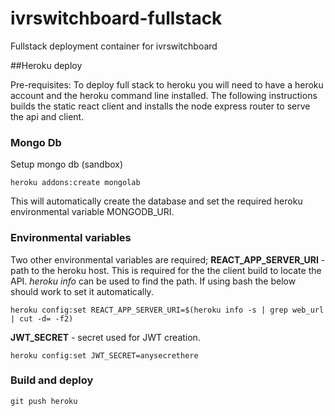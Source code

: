 # ivrswitchboard-fullstack
Fullstack deployment container for ivrswitchboard


##Heroku deploy 

Pre-requisites: To deploy full stack to heroku you will need to have a heroku account and the heroku command line installed. 
The following instructions builds the static react client and installs the node express router to serve the api and client. 

### Mongo Db 
Setup mongo db (sandbox)
```
heroku addons:create mongolab 
```
This will automatically create the database and set the required heroku environmental variable MONGODB_URI. 

### Environmental variables 

Two other environmental variables are required;
**REACT_APP_SERVER_URI** - path to the heroku host. This is required for the the client build to locate the API. *heroku info* can be used to find the path. If using bash the below should work to set it automatically. 

```
heroku config:set REACT_APP_SERVER_URI=$(heroku info -s | grep web_url | cut -d= -f2)
```

**JWT_SECRET** - secret used for JWT creation. 

```
heroku config:set JWT_SECRET=anysecrethere 
```

### Build and deploy 
```
git push heroku 
```